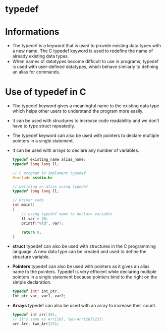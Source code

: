 # typedef
# Informations
- The typedef is a keyword that is used to provide existing data types with a new name. The C typedef keyword is used to redefine the name of already existing data types.
- When names of datatypes become difficult to use in programs, typedef is used with user-defined datatypes, which behave similarly to defining an alias for commands.

# Use of typedef in C
- The typedef keyword gives a meaningful name to the existing data type which helps other users to understand the program more easily.
- It can be used with structures to increase code readability and we don’t have to type struct repeatedly.
- The typedef keyword can also be used with pointers to declare multiple pointers in a single statement.
- It can be used with arrays to declare any number of variables.

    ```c
    typedef existing_name alias_name;
    typedef long long ll;
    ```
    ```c
    // C program to implement typedef
    #include <stdio.h>
    
    // defining an alias using typedef
    typedef long long ll;
    
    // Driver code
    int main()
    {
        // using typedef name to declare variable
        ll var = 20;
        printf("%ld", var);
    
        return 0;
    }
    ```

- **struct** typedef can also be used with structures in the C programming language. A new data type can be created and used to define the structure variable.

- **Pointers** typedef can also be used with pointers as it gives an alias name to the pointers. Typedef is very efficient while declaring multiple pointers in a single statement because pointers bind to the right on the simple declaration. 
    ```c
    typedef int* Int_ptr;
    Int_ptr var, var1, var2;
    ```
- **Arrays** typedef can also be used with an array to increase their count. 
    ```c
    typedef int arr[20];
    // it's same as Arr[20], two-Arr[20][23];
    arr Arr, two_Arr[23];
    ```